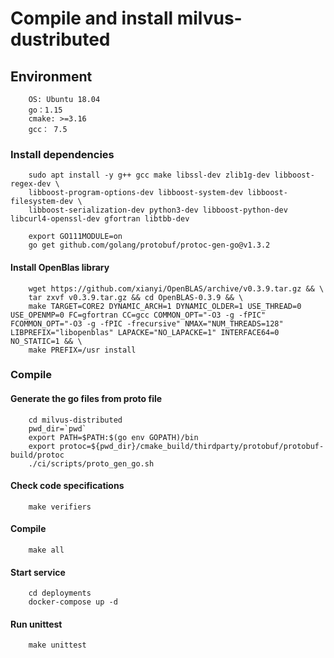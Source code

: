 # Compile and install milvus-dustributed

## Environment

```
    OS: Ubuntu 18.04
    go：1.15
    cmake: >=3.16
    gcc： 7.5
```

### Install dependencies

```shell script
    sudo apt install -y g++ gcc make libssl-dev zlib1g-dev libboost-regex-dev \
    libboost-program-options-dev libboost-system-dev libboost-filesystem-dev \
    libboost-serialization-dev python3-dev libboost-python-dev libcurl4-openssl-dev gfortran libtbb-dev

    export GO111MODULE=on
    go get github.com/golang/protobuf/protoc-gen-go@v1.3.2
```

#### Install OpenBlas library

```shell script
    wget https://github.com/xianyi/OpenBLAS/archive/v0.3.9.tar.gz && \
    tar zxvf v0.3.9.tar.gz && cd OpenBLAS-0.3.9 && \
    make TARGET=CORE2 DYNAMIC_ARCH=1 DYNAMIC_OLDER=1 USE_THREAD=0 USE_OPENMP=0 FC=gfortran CC=gcc COMMON_OPT="-O3 -g -fPIC" FCOMMON_OPT="-O3 -g -fPIC -frecursive" NMAX="NUM_THREADS=128" LIBPREFIX="libopenblas" LAPACKE="NO_LAPACKE=1" INTERFACE64=0 NO_STATIC=1 && \
    make PREFIX=/usr install
```

### Compile

#### Generate the go files from proto file

```shell script
    cd milvus-distributed
    pwd_dir=`pwd`
    export PATH=$PATH:$(go env GOPATH)/bin
    export protoc=${pwd_dir}/cmake_build/thirdparty/protobuf/protobuf-build/protoc
    ./ci/scripts/proto_gen_go.sh
```

#### Check code specifications

```shell script
    make verifiers
```

#### Compile

```shell script
    make all
```

#### Start service

```shell script
    cd deployments
    docker-compose up -d
```

#### Run unittest

```shell script
    make unittest
```
